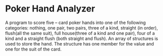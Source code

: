 # Poker Hand Analyzer

A program to score five – card poker hands into one of the following categories: nothing, one pair, two pairs, three of a kind, straight (in order), flush(all the same suit), full house(three of a kind and one pair), four of a kind and a straight flush (both straight and flush). An array of structures is used to store the hand. The structure has one member for the value and one for the suit of the card.
